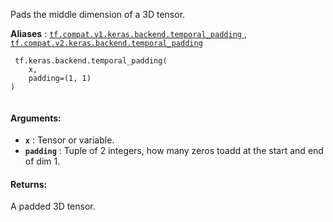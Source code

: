 Pads the middle dimension of a 3D tensor.

**Aliases** : [ `tf.compat.v1.keras.backend.temporal_padding` ](/api_docs/python/tf/keras/backend/temporal_padding), [ `tf.compat.v2.keras.backend.temporal_padding` ](/api_docs/python/tf/keras/backend/temporal_padding)

```
 tf.keras.backend.temporal_padding(
    x,
    padding=(1, 1)
)
 
```

#### Arguments:
- **`x`** : Tensor or variable.
- **`padding`** : Tuple of 2 integers, how many zeros toadd at the start and end of dim 1.


#### Returns:
A padded 3D tensor.

